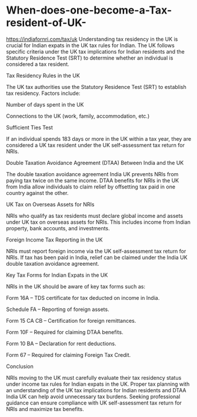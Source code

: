 # When-does-one-become-a-Tax-resident-of-UK-

https://indiafornri.com/tax/uk
Understanding tax residency in the UK is crucial for Indian expats in the UK tax rules for Indian. The UK follows specific criteria under the UK tax implications for Indian residents and the Statutory Residence Test (SRT) to determine whether an individual is considered a tax resident.

Tax Residency Rules in the UK

The UK tax authorities use the Statutory Residence Test (SRT) to establish tax residency. Factors include:

Number of days spent in the UK

Connections to the UK (work, family, accommodation, etc.)

Sufficient Ties Test

If an individual spends 183 days or more in the UK within a tax year, they are considered a UK tax resident under the UK self-assessment tax return for NRIs.

Double Taxation Avoidance Agreement (DTAA) Between India and the UK

The double taxation avoidance agreement India UK prevents NRIs from paying tax twice on the same income. DTAA benefits for NRIs in the UK from India allow individuals to claim relief by offsetting tax paid in one country against the other.

UK Tax on Overseas Assets for NRIs

NRIs who qualify as tax residents must declare global income and assets under UK tax on overseas assets for NRIs. This includes income from Indian property, bank accounts, and investments.

Foreign Income Tax Reporting in the UK

NRIs must report foreign income via the UK self-assessment tax return for NRIs. If tax has been paid in India, relief can be claimed under the India UK double taxation avoidance agreement.

Key Tax Forms for Indian Expats in the UK

NRIs in the UK should be aware of key tax forms such as:

Form 16A – TDS certificate for tax deducted on income in India.

Schedule FA – Reporting of foreign assets.

Form 15 CA CB – Certification for foreign remittances.

Form 10F – Required for claiming DTAA benefits.

Form 10 BA – Declaration for rent deductions.

Form 67 – Required for claiming Foreign Tax Credit.

Conclusion

NRIs moving to the UK must carefully evaluate their tax residency status under income tax rules for Indian expats in the UK. Proper tax planning with an understanding of the UK tax implications for Indian residents and DTAA India UK can help avoid unnecessary tax burdens. Seeking professional guidance can ensure compliance with UK self-assessment tax return for NRIs and maximize tax benefits.
